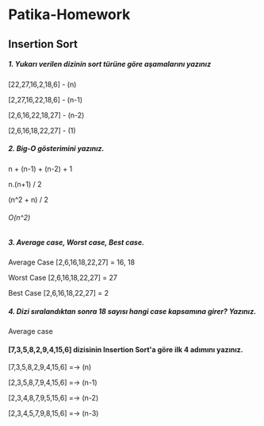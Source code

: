 # Patika-Homework

## Insertion Sort

##### 1. Yukarı verilen dizinin sort türüne göre aşamalarını yazınız

[22,27,16,2,18,6] - (n)

[2,27,16,22,18,6] - (n-1)

[2,6,16,22,18,27] - (n-2)

[2,6,16,18,22,27] - (1)

##### 2. Big-O gösterimini yazınız.

n + (n-1) + (n-2) + 1

n.(n+1) / 2 

(n^2 + n) / 2 

###### O(n^2)

##### 3. Average case, Worst case, Best case.

Average Case
[2,6,16,18,22,27] =  16, 18

Worst Case
[2,6,16,18,22,27] =  27

Best Case 
[2,6,16,18,22,27] =  2

##### 4. Dizi sıralandıktan sonra 18 sayısı hangi case kapsamına girer? Yazınız.

Average case

#### [7,3,5,8,2,9,4,15,6] dizisinin Insertion Sort'a göre ilk 4 adımını yazınız.

[7,3,5,8,2,9,4,15,6]  =-> (n) 

[2,3,5,8,7,9,4,15,6] =-> (n-1) 

[2,3,4,8,7,9,5,15,6] =-> (n-2)

[2,3,4,5,7,9,8,15,6] =-> (n-3)















